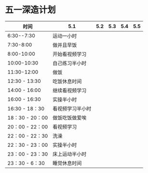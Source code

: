 # 五一深造计划

| 时间            | 5.1              | 5.2  | 5.3  | 5.4  | 5.5  |
| --------------- | ---------------- | ---- | ---- | ---- | ---- |
| 6:30--7:30      | 运动一小时       |      |      |      |      |
| 7:30-8:00       | 做并且早饭       |      |      |      |      |
| 8:00-10:00      | 开始看视频学习   |      |      |      |      |
| 10:00-10:30     | 自己练习半小时   |      |      |      |      |
| 11:30-12:00     | 做饭             |      |      |      |      |
| 12:30 - 13:30   | 吃饭休息时间     |      |      |      |      |
| 14:00 - 16:00   | 继续看视频学习   |      |      |      |      |
| 16:00 - 16:30   | 实操半小时       |      |      |      |      |
| 16:30 - 18：30  | 看视频学习半小时 |      |      |      |      |
| 18：30 - 20：00 | 做饭吃饭做爱唉   |      |      |      |      |
| 20：00 - 22：00 | 看视频学习       |      |      |      |      |
| 22：00 - 22：30 | 洗澡             |      |      |      |      |
| 22：30 - 23：00 | 实操半小时       |      |      |      |      |
| 23：00 - 23：30 | 床上运动半小时   |      |      |      |      |
| 23：30 - 6：30  | 睡觉休息时间     |      |      |      |      |

